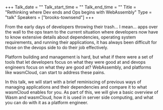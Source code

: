 +++
Talk_date = ""
Talk_start_time = ""
Talk_end_time = ""
Title = "Rethinking where Dev ends and Ops begins with WebAssembly"
Type = "talk"
Speakers = ["brooks-townsend"]
+++

From the early days of developers throwing their trash… I mean… apps over the wall to the ops team to the current situation where developers now have to know extensive details about dependencies, operating system requirements, and running their applications, it has always been difficult for those on the devops side to do their job effectively. 

Platform building and management is hard, but what if there were a set of tools that let developers focus on what they were good at and devops engineers focus on what they are good at? WebAssembly, and platforms like wasmCloud, can start to address these pains. 

In this talk, we will start with a brief reminiscing of previous ways of managing applications and their dependencies and compare it to what wasmCloud enables for you. As part of this, we will give a basic overview of Wasm and wasmCloud, how it is used in server side computing, and what you can do with it as a platform engineer.
